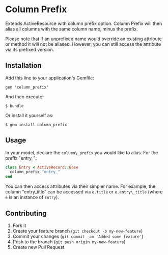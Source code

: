 # Column Prefix

Extends ActiveResource with column prefix option. Column Prefix will then alias all columns with the same column name, minus the prefix.

Please note that if an unprefixed name would override an existing attribute or method it will not be aliased. However, you can still access the attribute via its prefixed version.

## Installation

Add this line to your application's Gemfile:

    gem 'column_prefix'

And then execute:

    $ bundle

Or install it yourself as:

    $ gem install column_prefix

## Usage

In your model, declare the `column\_prefix` you would like to alias. For the prefix "entry\_":

```ruby
class Entry < ActiveRecord::Base
  column_prefix "entry_"
end
```

You can then access attributes via their simpler name. For example, the column "entry\_title" can be accessed via `e.title` or `e.entry\_title` (where `e` is an instance of `Entry`).

## Contributing

1. Fork it
2. Create your feature branch (`git checkout -b my-new-feature`)
3. Commit your changes (`git commit -am 'Added some feature'`)
4. Push to the branch (`git push origin my-new-feature`)
5. Create new Pull Request
